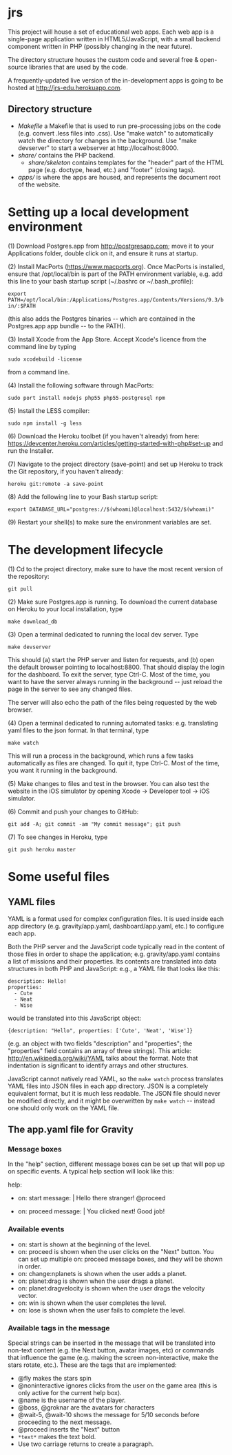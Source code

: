 # jrs
This project will house a set of educational web apps. Each
web app is a single-page application written in HTML5/JavaScript, with
a small backend component written in PHP (possibly changing in the
near future).

The directory structure houses the custom code and several free &
open-source libraries that are used by the code.

A frequently-updated live version of the in-development apps is going
to be hosted at http://jrs-edu.herokuapp.com.

## Directory structure
- *Makefile* a Makefile that is used to run pre-processing jobs on the
  code (e.g. convert .less files into .css). Use "make watch" to
  automatically watch the directory for changes in the background. Use
  "make devserver" to start a webserver at http://localhost:8000.
- *share/* contains the PHP backend.
    - *share/skeleton* contains templates for the "header" part of the
    HTML page (e.g. doctype, head, etc.) and "footer" (closing tags).
- *apps/* is where the apps are housed, and represents the document
root of the website.

# Setting up a local development environment

(1) Download Postgres.app from http://postgresapp.com; move it to your
Applications folder, double click on it, and ensure it runs at
startup.

(2) Install MacPorts (https://www.macports.org). Once MacPorts is
installed, ensure that /opt/local/bin is part of the PATH environment
variable, e.g. add this line to your bash startup script (~/.bashrc or
~/.bash_profile):

`export
PATH=/opt/local/bin:/Applications/Postgres.app/Contents/Versions/9.3/bin/:$PATH`

(this also adds the Postgres binaries -- which are contained in the
Postgres.app app bundle -- to the PATH). 

(3) Install Xcode from the App Store. Accept Xcode's licence from the
command line by typing

`sudo xcodebuild -license`

from a command line.

(4) Install the following software through MacPorts:

`sudo port install nodejs php55 php55-postgresql npm`

(5) Install the LESS compiler:

`sudo npm install -g less`

(6) Download the Heroku toolbet (if you haven't already) from here:
https://devcenter.heroku.com/articles/getting-started-with-php#set-up
and run the Installer.

(7) Navigate to the project directory (save-point) and set up Heroku
to track the Git repository, if you haven't already:

`heroku git:remote -a save-point`

(8) Add the following line to your Bash startup script:

`export DATABASE_URL="postgres://$(whoami)@localhost:5432/$(whoami)"`

(9) Restart your shell(s) to make sure the environment variables are set.

# The development lifecycle
(1) Cd to the project directory, make sure to have the most recent
version of the repository:

`git pull`

(2) Make sure Postgres.app is running. To download the current
database on Heroku to your local installation, type

`make download_db`

(3) Open a terminal dedicated to running the local dev server. Type

`make devserver`

This should (a) start the PHP server and listen for requests, and (b)
open the default browser pointing to localhost:8800. That should
display the login for the dashboard. To exit the server, type
Ctrl-C. Most of the time, you want to have the server always running
in the background -- just reload the page in the server to see any
changed files.

The server will also echo the path of the files being requested by the
web browser.

(4) Open a terminal dedicated to running automated tasks:
e.g. translating yaml files to the json format. In that terminal, type

`make watch`

This will run a process in the background, which runs a few tasks
automatically as files are changed. To quit it, type Ctrl-C. Most of
the time, you want it running in the background.

(5) Make changes to files and test in the browser. You can also test
the website in the iOS simulator by opening Xcode -> Developer tool ->
iOS simulator.

(6) Commit and push your changes to GitHub:

`git add -A; git commit -am "My commit message"; git push`

(7) To see changes in Heroku, type

`git push heroku master`

# Some useful files
## YAML files
YAML is a format used for complex configuration files. It is used
inside each app directory (e.g. gravity/app.yaml, dashboard/app.yaml,
etc.) to configure each app.

Both the PHP server and the JavaScript code typically read in the
content of those files in order to shape the application;
e.g. gravity/app.yaml contains a list of missions and their
properties. Its contents are translated into data structures in both
PHP and JavaScript: e.g., a YAML file that looks like this:


    description: Hello!
    properties:
      - Cute
      - Neat
      - Wise

would be translated into this JavaScript object:

`{description: "Hello", properties: ['Cute', 'Neat', 'Wise']}`

(e.g. an object with two fields "description" and "properties"; the
"properties" field contains an array of three strings). This article:
http://en.wikipedia.org/wiki/YAML talks about the format. Note that
indentation is significant to identify arrays and other structures.

JavaScript cannot natively read YAML, so the `make watch` process
translates YAML files into JSON files in each app directory. JSON is
a completely equivalent format, but it is much less readable. The JSON
file should never be modified directly, and it might be overwritten by
`make watch` -- instead one should only work
on the YAML file. 

## The app.yaml file for Gravity
### Message boxes

In the "help" section, different message boxes can be set up that will
pop up on specific events. A typical help section will look like this:

help:
   - on: start
     message: |
       Hello there stranger!
       @proceed
       
   - on: proceed
     message: |
       You clicked next! Good job!

### Available events
* on: start is shown at the beginning of the level.
* on: proceed is shown when the user clicks on the "Next" button. You
  can set up multiple on: proceed message boxes, and they will be
  shown in order.
* on: change:nplanets is shown when the user adds a planet.
* on: planet:drag is shown when the user drags a planet.
* on: planet:dragvelocity is shown when the user drags the velocity
vector.
* on: win is shown when the user completes the level.
* on: lose is shown when the user fails to complete the level.

### Available tags in the message
Special strings can be inserted in the message that will be translated
into non-text content (e.g. the Next button, avatar images, etc) or
commands that influence the game (e.g. making the screen
non-interactive, make the stars rotate, etc.). These are the tags that
are implemented:

* @fly makes the stars spin
* @noninteractive ignores clicks from the user on the game area (this
is only active for the current help box).
* @name is the username of the player.
* @boss, @groknar are the avatars for characters
* @wait-5, @wait-10 shows the message for 5/10 seconds before proceeding to
the next message.
* @proceed inserts the "Next" button
* `*text*` makes the text bold.
* Use two carriage returns to create a paragraph.
